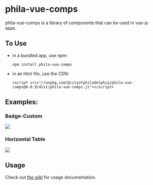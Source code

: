 # phila-vue-comps

phila-vue-comps is a library of components that can be used in vue-js apps.

## To Use
* in a bundled app, use npm:

    `npm install phila-vue-comps`

* in an html file, use the CDN:

    `<script src="//unpkg.com/@cityofphiladelphia/phila-vue-comps@0.0.9/dist/phila-vue-comps.js"></script>`

## Examples:

### Badge-Custom
![](https://s3.amazonaws.com/mapboard-images/TopicPanel/BadgeCustom.JPG)

### Horizontal Table
![](https://s3.amazonaws.com/mapboard-images/TopicPanel/horizontalTable_2.JPG)

## Usage
Check out [the wiki](https://github.com/CityOfPhiladelphia/phila-vue-comps/wiki) for usage documentation.
